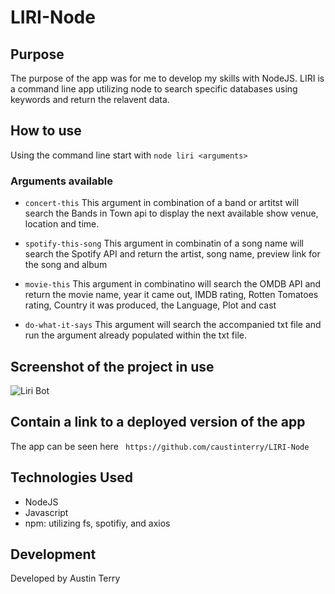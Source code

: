 # LIRI-Node

## Purpose
The purpose of the app was for me to develop my skills with NodeJS. LIRI is a command line app utilizing node to search specific databases using keywords and return the relavent data.

## How to use
Using the command line start with `node liri <arguments>`
  ### Arguments available
   * `concert-this`
   This argument in combination of a band or artitst will search the Bands in Town api to display the next available show venue, location and time.

   * `spotify-this-song`
   This argument in combinatin of a song name will search the Spotify API and return the artist, song name, preview link for the song and album

   * `movie-this`
   This argument in combinatino will search the OMDB API and return the movie name, year it came out, IMDB rating, Rotten Tomatoes rating, Country it was produced, the Language, Plot and cast

   * `do-what-it-says`
   This argument will search the accompanied txt file and run the argument already populated within the txt file.
  

## Screenshot of the project in use
![Liri Bot](screenshot/LIRI-bot.gif "Liri Bot")


## Contain a link to a deployed version of the app
The app can be seen here ` https://github.com/caustinterry/LIRI-Node`

## Technologies Used

* NodeJS
* Javascript
* npm: utilizing fs, spotifiy, and axios

## Development
Developed by Austin Terry
